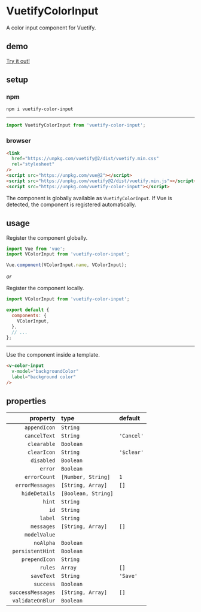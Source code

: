 # VuetifyColorInput

A color input component for Vuetify.

## demo

[Try it out!](https://seregpie.github.io/VuetifyColorInput/demo)

## setup

### npm

```shell
npm i vuetify-color-input
```

---

```javascript
import VuetifyColorInput from 'vuetify-color-input';
```

### browser

```html
<link
  href="https://unpkg.com/vuetify@2/dist/vuetify.min.css"
  rel="stylesheet"
/>
<script src="https://unpkg.com/vue@2"></script>
<script src="https://unpkg.com/vuetify@2/dist/vuetify.min.js"></script>
<script src="https://unpkg.com/vuetify-color-input"></script>
```

The component is globally available as `VuetifyColorInput`. If Vue is detected, the component is registered automatically.

## usage

Register the component globally.

```javascript
import Vue from 'vue';
import VColorInput from 'vuetify-color-input';

Vue.component(VColorInput.name, VColorInput);
```

*or*

Register the component locally.

```javascript
import VColorInput from 'vuetify-color-input';

export default {
  components: {
    VColorInput,
  },
  // ...
};
```

---

Use the component inside a template.

```html
<v-color-input
  v-model="backgroundColor"
  label="background color"
/>
```

## properties

| property | type | default |
| ---: | :--- | :--- |
| `appendIcon` | `String` | |
| `cancelText` | `String` | `'Cancel'` |
| `clearable` | `Boolean` | |
| `clearIcon` | `String` | `'$clear'` |
| `disabled` | `Boolean` | |
| `error` | `Boolean` | |
| `errorCount` | `[Number, String]` | `1` |
| `errorMessages` | `[String, Array]` | `[]` |
| `hideDetails` | `[Boolean, String]` | |
| `hint` | `String` | |
| `id` | `String` | |
| `label` | `String` | |
| `messages` | `[String, Array]` | `[]` |
| `modelValue` | | |
| `noAlpha` | `Boolean` | |
| `persistentHint` | `Boolean` | |
| `prependIcon` | `String` | |
| `rules` | `Array` | `[]` |
| `saveText` | `String` | `'Save'` |
| `success` | `Boolean` | |
| `successMessages` | `[String, Array]` | `[]` |
| `validateOnBlur` | `Boolean` | |
